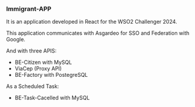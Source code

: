 ### Immigrant-APP
 
It is an application developed in React for the WSO2 Challenger 2024.

This application communicates with Asgardeo for SSO and Federation with Google.

And with three APIS:

- BE-Citizen with MySQL
- ViaCep (Proxy API)
- BE-Factory with PostegreSQL

As a Scheduled Task:

- BE-Task-Cacelled with MySQL
